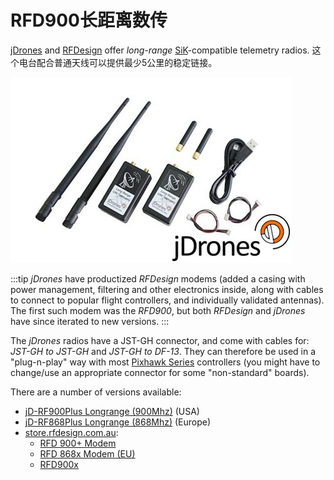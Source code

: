 # RFD900长距离数传

[jDrones](http://store.jDrones.com) and [RFDesign](https://rfdesign.com.au/) offer _long-range_ [SiK](../telemetry/sik_radio.md)-compatible telemetry radios.
这个电台配合普通天线可以提供最少5公里的稳定链接。

![jDrones Long Range Telemetry](../../assets/hardware/telemetry/jdrones_long_range_uav_telemetry_rf900set02_2.jpg)

:::tip
_jDrones_ have productized _RFDesign_ modems (added a casing with power management, filtering and other electronics inside, along with cables to connect to popular flight controllers, and individually validated antennas).
The first such modem was the _RFD900_, but both _RFDesign_ and _jDrones_ have since iterated to new versions.
:::

The _jDrones_ radios have a JST-GH connector, and come with cables for: _JST-GH to JST-GH_ and _JST-GH to DF-13_.
They can therefore be used in a "plug-n-play" way with most [Pixhawk Series](../flight_controller/pixhawk_series.md) controllers (you might have to change/use an appropriate connector for some "non-standard" boards).

There are a number of versions available:

- [jD-RF900Plus Longrange (900Mhz)](http://store.jdrones.com/jD_RD900Plus_Telemetry_Bundle_p/rf900set02.htm) (USA)
- [jD-RF868Plus Longrange (868Mhz)](http://store.jdrones.com/jD_RD868Plus_Telemetry_Bundle_p/rf868set02.htm) (Europe)
- [store.rfdesign.com.au](https://store.rfdesign.com.au/radio-modems/):
  - [RFD 900+ Modem](https://store.rfdesign.com.au/rfd-900p-modem/)
  - [RFD 868x Modem (EU)](https://store.rfdesign.com.au/rfd868x-eu-hs-8517-62-00-90/)
  - [RFD900x](https://store.rfdesign.com.au/rfd-900x-modem/)
